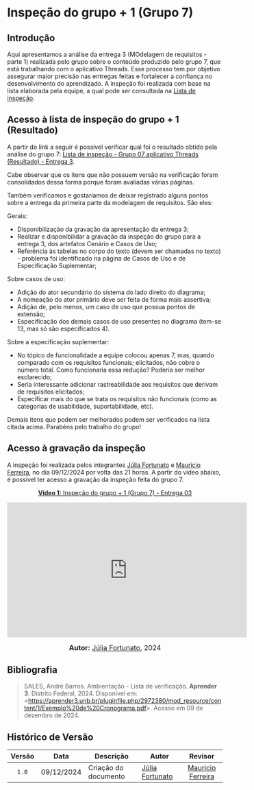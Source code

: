 # Inspeção do grupo + 1 (Grupo 7)

## Introdução

Aqui apresentamos a análise da entrega 3 (MOdelagem de requisitos - parte 1) realizada pelo grupo sobre o conteúdo produzido pelo grupo 7, que está trabalhando com o aplicativo Threads. Esse processo tem por objetivo assegurar maior precisão nas entregas feitas e fortalecer a confiança no desenvolvimento do aprendizado. A inspeção foi realizada com base na lista elaborada pela equipe, a qual pode ser consultada na [Lista de inspeção](listadeinspecao3.md).

## Acesso à lista de inspeção do grupo + 1 (Resultado)

A partir do link a seguir é possível verificar qual foi o resultado obtido pela análise do grupo 7: [Lista de inspeção - Grupo 07 aplicativo Threads (Resultado) - Entrega 3](inspec3g07.pdf). 

Cabe observar que os itens que não possuem versão na verificação foram consolidados dessa forma porque foram avaliadas várias páginas.

Também verificamos e gostaríamos de deixar registrado alguns pontos sobre a entrega da primeira parte da modelagem de requisitos. São eles:

Gerais:

- Disponibilização da gravação da apresentação da entrega 3;
- Realizar e disponibilidar a gravação da inspeção do grupo para a entrega 3, dos artefatos Cenário e Casos de Uso;
- Referência às tabelas no corpo do texto (devem ser chamadas no texto) - problema foi identificado na página de Casos de Uso e de Especificação Suplementar;

Sobre casos de uso: 

- Adição do ator secundário do sistema do lado direito do diagrama;
- A nomeação do ator primário deve ser feita de forma mais assertiva;
- Adição de, pelo menos, um caso de uso que possua pontos de extensão;
- Especificação dos demais casos de uso presentes no diagrama (tem-se 13, mas só são especificados 4).

Sobre a especificação suplementar: 

- No tópico de funcionalidade a equipe colocou apenas 7, mas, quando comparado com os requisitos funcionais; elicitados, não cobre o número total. Como funcionaria essa redução? Poderia ser melhor esclarecido;
- Seria interessante adicionar rastreabilidade aos requisitos que derivam de requisitos elicitados;
- Especificar mais do que se trata os requisitos não funcionais (como as categorias de usabilidade, suportabilidade, etc).

Demais itens que podem ser melhorados podem ser verificados na lista citada acima. Parabéns pelo trabalho do grupo!

## Acesso à gravação da inspeção

A inspeção foi realizada pelos integrantes [Júlia Fortunato](https://github.com/julia-fortunato) e [Mauricio Ferreira](https://github.com/mauricio-araujoo), no dia 09/12/2024 por volta das 21 horas. A partir do vídeo abaixo, é possível ter acesso a gravação da inspeção feita do grupo 7. 

<div align="center">

<p style="text-align: center"><a href="https://youtu.be/ROihFj4ZOZE?si=yHpmlM8_6Q4N_lwN" target="blanket"><b>Vídeo 1:</b> Inspeção do grupo + 1 (Grupo 7) - Entrega 03</a></p>

<iframe width="560" height="315" src="https://www.youtube.com/embed/ROihFj4ZOZE?si=tMxyEulyH1Of4Oah" title="Verificação  grupo + 1" frameborder="0" allow="accelerometer; autoplay; clipboard-write; encrypted-media; gyroscope; picture-in-picture; web-share" allowfullscreen></iframe>

<font size="3"><p style="text-align: center"><b>Autor:</b> <a href="https://github.com/mauricio-araujoo">Júlia Fortunato</a>, 2024</p></font>

</div >

## Bibliografia

> SALES, André Barros. Ambientação - Lista de verificação. **Aprender 3**. Distrito Federal, 2024. Disponível em: <<https://aprender3.unb.br/pluginfile.php/2972380/mod_resource/content/1/Exemplo%20de%20Cronograma.pdf>>. Acesso em 09 de dezembro de 2024.

## Histórico de Versão

| Versão | Data       | Descrição                            | Autor                                                        |                         Revisor                         |
| :----: | ---------- | ------------------------------------ | ------------------------------------------------------------ | :-----------------------------------------------------: |
| `1.0`  | 09/12/2024 | Criação do documento                 | [Júlia Fortunato](https://github.com/julia-fortunato)<br> | [Mauricio Ferreira](https://github.com/mauricio-araujoo) |
